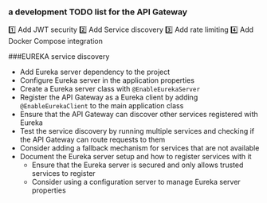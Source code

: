 ### a development TODO list for the API Gateway
1️⃣ Add JWT security
2️⃣ Add Service discovery
3️⃣ Add rate limiting
4️⃣ Add Docker Compose integration

###EUREKA service discovery
- Add Eureka server dependency to the project
- Configure Eureka server in the application properties
- Create a Eureka server class with `@EnableEurekaServer`
- Register the API Gateway as a Eureka client by adding `@EnableEurekaClient` to the main application class
- Ensure that the API Gateway can discover other services registered with Eureka
- Test the service discovery by running multiple services and checking if the API Gateway can route requests to them
- Consider adding a fallback mechanism for services that are not available
- Document the Eureka server setup and how to register services with it
  - Ensure that the Eureka server is secured and only allows trusted services to register
  - Consider using a configuration server to manage Eureka server properties